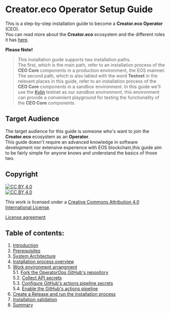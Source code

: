 # Creator.eco Operator Setup Guide

This is a step-by-step installation guide to become a **Creator.eco Operator** (CEO).  
You can read more about the **Creator.eco** ecosystem and the different roles it has [here](https://google.com).

**Please Note!**  
> This installation guide supports two installation paths.  
> The first, which is the main path, refer to an installation process of the **CEO Core** components in a production environment, the EOS mainnet.  
> The second path, which is also labled with the word **Testnet** in the relevant places in this guide, refer to an installation process of the **CEO Core** components in a sandbox environment. In this guide we'll use the [Kylin](https://www.cryptokylin.io/) testnet as our *sandbox environment*, this environment can provide a convenient playground for testing the functionality of the **CEO Core** components.  


## Target Audience

The target audience for this guide is someone who's want to join the **Creator.eco** ecosystem as an **Operator**.  
This guide doesn't require an advanced knowledge in software development nor extensive experience with EOS blockchain,this guide aim to be fairly simple for anyone knows and understand the basics of those two.


## Copyright

[![CC BY 4.0][cc-by-shield]][cc-by]  
[![CC BY 4.0][cc-by-image]][cc-by]

[cc-by-image]: https://i.creativecommons.org/l/by/4.0/88x31.png
[cc-by]: http://creativecommons.org/licenses/by/4.0/
[cc-by-shield]: https://img.shields.io/badge/License-CC%20BY%204.0-lightgrey.svg

This work is licensed under a [Creative Commons Attribution 4.0 International
License][cc-by].


[License agreement](LICENSE)


## Table of contents:

1. [Introduction](docs/01-introduction.md)
2. [Prerequisites](docs/02-prerequisites.md)
3. [System Architecture](docs/03-architecture.md)
4. [Installation process overview](docs/04-overview.md)
5. [Work environment arrangment](docs/05-work-env-arrange.md)  
    5.1. [Fork the OperatorOps GitHub's repository](docs/06-fork-repo.md)   
    5.2. [Collect API secrets](docs/07-collect-api-keys.md)  
    5.3. [Configure GitHub's actions pipeline secrets](docs/08-create-secrets.md)  
    5.4. [Enable the GitHub's actions pipeline](docs/09-enable-pipeline.md)  
6. [Create a Release and run the installation process](docs/10-create-release.md)  
7. [Installation validation](docs/11-validation.md)  
8. [Summary](docs/12-summary.md)
